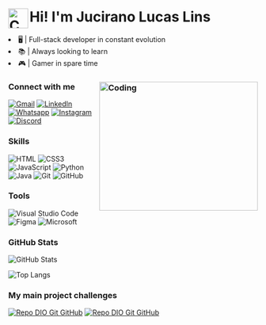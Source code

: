 # <img align="left" width="40px" height="40px" alt="Coding" src="https://media.giphy.com/media/v1.Y2lkPTc5MGI3NjExMXg0NWtzODUweWE3bTFhbnQwZXpwbGdpMG50dmtqbnJ2anJ0eG5oMSZlcD12MV9pbnRlcm5hbF9naWZfYnlfaWQmY3Q9cw/w1OBpBd7kJqHrJnJ13/giphy.gif"/> Hi! I'm Jucirano Lucas Lins  

<li> 🖥️ | Full-stack developer in constant evolution </li>
<li> 📚 | Always looking to learn </li>
<li> 🎮 | Gamer in spare time </li>

### Connect with me <img align="right" width="320px" height="260px" alt="Coding" src="https://media.giphy.com/media/v1.Y2lkPTc5MGI3NjExNXc3YzJjYmlocHFheWNrNHQzOGUwZWNhNG45YTBkZmlieTVheXdlNCZlcD12MV9pbnRlcm5hbF9naWZfYnlfaWQmY3Q9Zw/3o7abkwfIVAeDT6RSU/giphy.gif"/>

[![Gmail](https://img.shields.io/badge/Gmail-000?style=for-the-badge&logo=gmail&logoColor=red)](mailto:jucirano.dev@gmail.com)
[![LinkedIn](https://img.shields.io/badge/-LinkedIn-000?style=for-the-badge&logo=linkedin&logoColor=30A3DC)](https://www.linkedin.com/in/jucirano-lucas-pereira-lins-b28226261/)
[![Whatsapp](https://img.shields.io/badge/WhatsApp-000?style=for-the-badge&logo=whatsapp&logoColor=)](https://wa.me/5581981397533)
[![Instagram](https://img.shields.io/badge/instagram-000.svg?style=for-the-badge&logo=instagram&logoColor=)](https://www.instagram.com/juciranolucas/)
[![Discord](https://img.shields.io/badge/Discord-000.svg?style=for-the-badge&logo=discord&logoColor=)](https://discordapp.com/users/218919404266586112)


### Skills

![HTML](https://img.shields.io/badge/HTML-000?style=for-the-badge&logo=html5&logoColor=30A3DC)
![CSS3](https://img.shields.io/badge/CSS3-000?style=for-the-badge&logo=css3&logoColor=E94D5F)
![JavaScript](https://img.shields.io/badge/JavaScript-000?style=for-the-badge&logo=javascript&logoColor=F0DB4F)
![Python](https://img.shields.io/badge/python-000?style=for-the-badge&logo=python&logoColor=F0DB4F)
![Java](https://img.shields.io/badge/java-000?style=for-the-badge&logo=openjdk&logoColor=yellow)
![Git](https://img.shields.io/badge/Git-000?style=for-the-badge&logo=git&logoColor=E94D5F)
![GitHub](https://img.shields.io/badge/GitHub-000?style=for-the-badge&logo=github&logoColor=30A3DC)

### Tools

![Visual Studio Code](https://img.shields.io/badge/Visual%20Studio%20Code-000.svg?style=for-the-badge&logo=visual-studio-code&logoColor=blue)
![Figma](https://img.shields.io/badge/figma-000.svg?style=for-the-badge&logo=figma&logoColor=orange)
![Microsoft](https://img.shields.io/badge/Microsoft-000?style=for-the-badge&logo=microsoft&logoColor=blue)




### GitHub Stats

![GitHub Stats](https://github-readme-stats.vercel.app/api?username=JuciranoLucas&theme=transparent&bg_color=000&border_color=553C7B&show_icons=true&icon_color=E94D5F&title_color=F0DB4F&text_color=FFF)

![Top Langs](https://github-readme-stats-git-masterrstaa-rickstaa.vercel.app/api/top-langs/?username=JuciranoLucas&layout=compact&bg_color=000&border_color=553C7B&title_color=F0DB4F&text_color=FFF)

### My main project challenges

[![Repo DIO Git GitHub](https://github-readme-stats.vercel.app/api/pin/?username=juciranolucas&repo=Projeto-Site-de-Links&bg_color=000&border_color=553C7B&show_icons=true&icon_color=E94D5F&title_color=F0DB4F&text_color=FFF)](https://github.com/JuciranoLucas/Projeto-Site-de-Links)
[![Repo DIO Git GitHub](https://github-readme-stats.vercel.app/api/pin/?username=juciranolucas&repo=Banking-System-with-Python&bg_color=000&border_color=553C7B&show_icons=true&icon_color=E94D5F&title_color=F0DB4F&text_color=FFF)](https://github.com/JuciranoLucas/Banking-System-with-Python.git)
